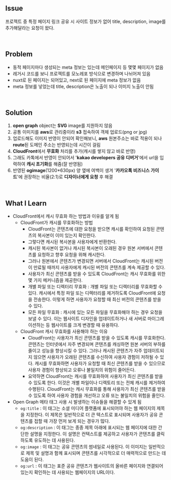 ## Issue
프로젝트 중 특정 페이지 링크 공유 시 사이트 정보가 없어 title, description, image를 추가해달라는 요청이 왔다.

<br>

## Problem
+ 동적 페이지마다 생성되는 meta 정보는 있는데 메인페이지 등 몇몇 페이지가 없음
+ 레거시 코드를 보니 프로젝트를 모노레포 방식으로 변경하며 나뉘어져 있음
+ nuxt로 된 페이지는 되어있고, next로 된 페이지에 meta 정보가 없음
+ meta 정보를 넣었는데 title, description은 노출이 되나 이미지 노출이 안됨

<br>

## Solution
1. **open graph** object는 **SVG** image를 지원하지 않음
2. 공통 이미지를 **aws**로 관리중이라 **s3** 접속하여 객체 업로드(png or jpg)
3. 업로드해도 이미지 반영이 안되어 확인해보니, **aws** 원본주소는 바로 적용이 되나 **route**된 도메인 주소는 반영되는데 시간이 걸림
4. **CloudFront**에서 **무효화** 처리를 추가(캐시를 쌓지 않고 바로 반영)
5. 그래도 카톡에서 반영이 안되어서 '**kakao developers 공유 디버거**'에서 url을 입력하여 **캐시 초기화**를 해줌(잘 반영됨)
6. 반영된 **ogimage**(1200*630px) 양 옆에 여백이 생겨 '**카카오톡 비즈니스 가이드**'에 권장하는 비율(2:1)로 **디자이너에게 요청** 후 해결

<br>

## What I Learn
+ CloudFront에서 캐시 무효화 하는 방법과 이유를 알게 됨
  - CloudFront가 캐시를 무효화하는 방법
    + CloudFront는 콘텐츠에 대한 요청을 받으면 캐시를 확인하여 요청된 콘텐츠의 복사본이 이미 있는지 확인한다.
    + 그렇다면 캐시된 복사본을 사용자에게 반환한다.
    + 캐시된 복사본이 없거나 캐시된 복사본이 오래된 경우 원본 서버에서 콘텐츠를 요청하고 향후 요청을 위해 캐시한다.
    + 그러나 원본에서 콘텐츠가 변경되면 서버에서 CloudFront는 캐시된 버전이 만료될 때까지 사용자에게 캐시된 버전의 콘텐츠를 계속 제공할 수 있다.
    + 사용자가 최신 콘텐츠를 받을 수 있도록 CloudFront는 캐시 무효화를 위한 몇 가지 메커니즘을 제공한다.
    + 개별 파일 또는 디렉터리 무효화 : 개별 파일 또는 디렉터리를 무효화할 수 있다. 캐시에서 특정 파일 또는 디렉터리를 제거하도록 CloudFront에 요청을 전송한다. 이렇게 하면 사용자가 요청할 때 최신 버전의 콘텐츠를 받을 수 있다.
    + 모든 파일 무효화 : 캐시에 있는 모든 파일을 무효화해야 하는 경우 요청을 보낼 수 있다. 이는 웹사이트 디자인을 업데이트하거나 새 서버로 마이그레이션하는 등 웹사이트를 크게 변경할 때 유용하다.
  - CloudFront 캐시 무효화를 사용해야 하는 이유
    + CloudFront는 사용자가 최신 콘텐츠를 받을 수 있도록 캐시를 무효화한다. 콘텐츠는 인터넷에서 자주 변경되며 콘텐츠를 캐싱하면 원본 서버의 부하를 줄이고 성능을 향상시킬 수 있다. 그러나 캐시된 콘텐츠가 자주 업데이트되지 않으면 사용자가 오래된 콘텐츠를 수신하여 사용자 경험이 저하될 수 있다. 캐시를 무효화하면 사용자가 요청할 때 최신 콘텐츠를 받을 수 있으므로 사용자 경험이 향상되고 오류나 불일치의 위험이 줄어든다.
    + 요약하면 CloudFront는 캐시를 무효화하여 사용자가 최신 콘텐츠를 받을 수 있도록 한다. 이것은 개별 파일이나 디렉토리 또는 전체 캐시를 제거하여 수행된다. CloudFront는 캐시 무효화를 통해 사용자가 최신 콘텐츠를 받을 수 있도록 하여 사용자 경험을 개선하고 오류 또는 불일치의 위험을 줄인다.
+ Open Graph 메타 태그 사용 시 발생하는 이슈들을 해결할 수 있게 됨
  - `og:title` : 이 태그는 소셜 미디어 플랫폼에 표시되어야 하는 웹 페이지의 제목을 지정한다. 이 제목은 일반적으로 더 큰 텍스트로 표시되며 사용자가 공유 콘텐츠를 접할 때 가장 먼저 보게 되는 경우가 많다.
  - `og:description` : 이 태그는 종종 제목 아래에 표시되는 웹 페이지에 대한 간단한 설명을 지정한다. 이 설명은 컨텍스트를 제공하고 사용자가 콘텐츠를 클릭하도록 유도하는 데 사용된다.
  - `og:image` : 이 태그는 공유 콘텐츠의 썸네일로 사용된다. 이 이미지는 일반적으로 제목 및 설명과 함께 표시되며 콘텐츠를 시각적으로 더 매력적으로 만드는 데 도움이 된다.
  - `og:url` : 이 태그는 표준 공유 콘텐츠가 웹사이트의 올바른 페이지와 연결되어 있는지 확인하는 데 사용되는 웹페이지의 URL이다.
